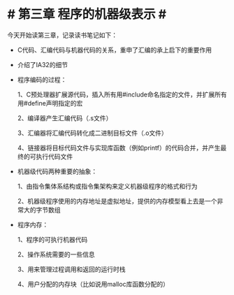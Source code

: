 # **# 第三章 程序的机器级表示 #** #

今天开始读第三章，记录读书笔记如下：

* C代码、汇编代码与机器代码的关系，重申了汇编的承上启下的重要作用

* 介绍了IA32的细节

* 程序编码的过程：
 
     1、C预处理器扩展源代码，插入所有用#include命名指定的文件，并扩展所有用#define声明指定的宏

     2、编译器产生汇编代码（.s文件）

     3、汇编器将汇编代码转化成二进制目标文件（.o文件）

     4、链接器将目标代码文件与实现库函数（例如printf）的代码合并，并产生最终的可执行代码文件

* 机器级代码两种重要的抽象：

     1、由指令集体系结构或指令集架构来定义机器级程序的格式和行为

     2、机器级程序使用的内存地址是虚拟地址，提供的内存模型看上去是一个非常大的字节数组


* 程序内存：
 
     1、程序的可执行机器代码

     2、操作系统需要的一些信息

     3、用来管理过程调用和返回的运行时栈

	 4、用户分配的内存块（比如说用malloc库函数分配的）